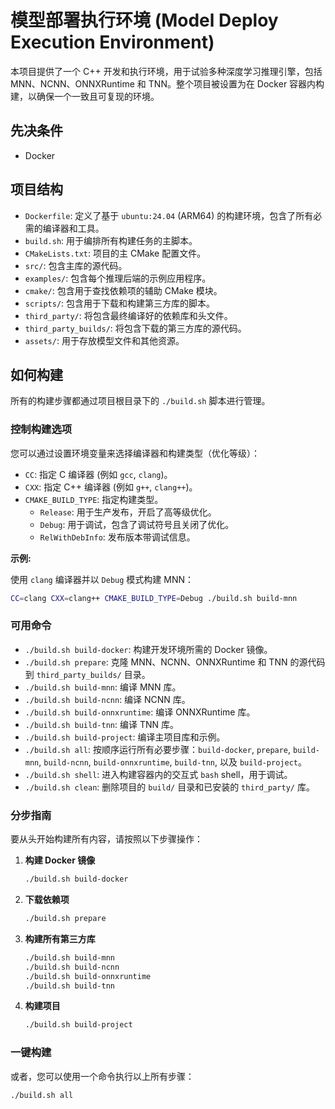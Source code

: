 # 模型部署执行环境 (Model Deploy Execution Environment)

本项目提供了一个 C++ 开发和执行环境，用于试验多种深度学习推理引擎，包括 MNN、NCNN、ONNXRuntime 和 TNN。整个项目被设置为在 Docker 容器内构建，以确保一个一致且可复现的环境。

## 先决条件

- Docker

## 项目结构

-   `Dockerfile`: 定义了基于 `ubuntu:24.04` (ARM64) 的构建环境，包含了所有必需的编译器和工具。
-   `build.sh`: 用于编排所有构建任务的主脚本。
-   `CMakeLists.txt`: 项目的主 CMake 配置文件。
-   `src/`: 包含主库的源代码。
-   `examples/`: 包含每个推理后端的示例应用程序。
-   `cmake/`: 包含用于查找依赖项的辅助 CMake 模块。
-   `scripts/`: 包含用于下载和构建第三方库的脚本。
-   `third_party/`: 将包含最终编译好的依赖库和头文件。
-   `third_party_builds/`: 将包含下载的第三方库的源代码。
-   `assets/`: 用于存放模型文件和其他资源。

## 如何构建

所有的构建步骤都通过项目根目录下的 `./build.sh` 脚本进行管理。

### 控制构建选项

您可以通过设置环境变量来选择编译器和构建类型（优化等级）：

-   `CC`: 指定 C 编译器 (例如 `gcc`, `clang`)。
-   `CXX`: 指定 C++ 编译器 (例如 `g++`, `clang++`)。
-   `CMAKE_BUILD_TYPE`: 指定构建类型。
    -   `Release`: 用于生产发布，开启了高等级优化。
    -   `Debug`: 用于调试，包含了调试符号且关闭了优化。
    -   `RelWithDebInfo`: 发布版本带调试信息。

**示例:**

使用 `clang` 编译器并以 `Debug` 模式构建 MNN：
```bash
CC=clang CXX=clang++ CMAKE_BUILD_TYPE=Debug ./build.sh build-mnn
```

### 可用命令

-   `./build.sh build-docker`: 构建开发环境所需的 Docker 镜像。
-   `./build.sh prepare`: 克隆 MNN、NCNN、ONNXRuntime 和 TNN 的源代码到 `third_party_builds/` 目录。
-   `./build.sh build-mnn`: 编译 MNN 库。
-   `./build.sh build-ncnn`: 编译 NCNN 库。
-   `./build.sh build-onnxruntime`: 编译 ONNXRuntime 库。
-   `./build.sh build-tnn`: 编译 TNN 库。
-   `./build.sh build-project`: 编译主项目库和示例。
-   `./build.sh all`: 按顺序运行所有必要步骤：`build-docker`, `prepare`, `build-mnn`, `build-ncnn`, `build-onnxruntime`, `build-tnn`, 以及 `build-project`。
-   `./build.sh shell`: 进入构建容器内的交互式 `bash` shell，用于调试。
-   `./build.sh clean`: 删除项目的 `build/` 目录和已安装的 `third_party/` 库。

### 分步指南

要从头开始构建所有内容，请按照以下步骤操作：

1.  **构建 Docker 镜像**
    ```bash
    ./build.sh build-docker
    ```

2.  **下载依赖项**
    ```bash
    ./build.sh prepare
    ```

3.  **构建所有第三方库**
    ```bash
    ./build.sh build-mnn
    ./build.sh build-ncnn
    ./build.sh build-onnxruntime
    ./build.sh build-tnn
    ```

4.  **构建项目**
    ```bash
    ./build.sh build-project
    ```

### 一键构建

或者，您可以使用一个命令执行以上所有步骤：

```bash
./build.sh all
``` 